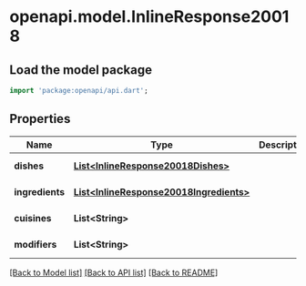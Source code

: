 # openapi.model.InlineResponse20018

## Load the model package
```dart
import 'package:openapi/api.dart';
```

## Properties
Name | Type | Description | Notes
------------ | ------------- | ------------- | -------------
**dishes** | [**List&lt;InlineResponse20018Dishes&gt;**](InlineResponse20018Dishes.md) |  | [default to []]
**ingredients** | [**List&lt;InlineResponse20018Ingredients&gt;**](InlineResponse20018Ingredients.md) |  | [default to []]
**cuisines** | **List&lt;String&gt;** |  | [default to []]
**modifiers** | **List&lt;String&gt;** |  | [default to []]

[[Back to Model list]](../README.md#documentation-for-models) [[Back to API list]](../README.md#documentation-for-api-endpoints) [[Back to README]](../README.md)


